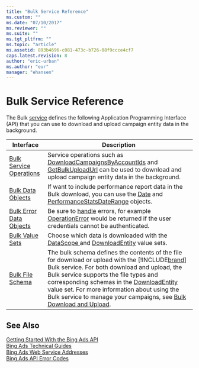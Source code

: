 ```yaml
---
title: "Bulk Service Reference"
ms.custom: ""
ms.date: "07/10/2017"
ms.reviewer: ""
ms.suite: ""
ms.tgt_pltfrm: ""
ms.topic: "article"
ms.assetid: 893b4696-c081-473c-b726-08f9ccce4cf7
caps.latest.revision: 8
author: "eric-urban"
ms.author: "eur"
manager: "ehansen"
---
```

# Bulk Service Reference
The Bulk [service](~/concepts/bing-ads-web-service-addresses.md) defines the following Application Programming Interface (API) that you can use to download and upload campaign entity data in the background.

|Interface|Description|
|---------|---------|
|[Bulk Service Operations](../bulk-api/bulk-service-operations.md)|Service operations such as [DownloadCampaignsByAccountIds](../bulk-api/downloadcampaignsbyaccountids-service-operation.md) and [GetBulkUploadUrl](../bulk-api/getbulkuploadurl-service-operation.md) can be used to download and upload campaign entity data in the background.|
|[Bulk Data Objects](../bulk-api/bulk-data-objects.md)|If want to include performance report data in the Bulk download, you can use the [Date](../bulk-api/date-data-object.md) and [PerformanceStatsDateRange](../bulk-api/performancestatsdaterange-data-object.md) objects.|
|[Bulk Error Data Objects](../bulk-api/bulk-error-data-objects.md)|Be sure to [handle](~/concepts/handling-service-errors-and-exceptions.md) errors, for example [OperationError](../bulk-api/operationerror-data-object.md) would be returned if the user credentials cannot be authenticated.|
|[Bulk Value Sets](../bulk-api/bulk-value-sets.md)|Choose which data is downloaded with the [DataScope ](../bulk-api/datascope-value-set.md) and [DownloadEntity](../bulk-api/downloadentity-value-set.md) value sets.|
|[Bulk File Schema](../bulk-api/bulk-file-schema.md)|The bulk schema defines the contents of the file for download or upload with the [!INCLUDE[brand](../bulk-api/includes/brand.md)] Bulk service. For both download and upload, the Bulk service supports the file types and corresponding schemas in the [DownloadEntity](../bulk-api/downloadentity-value-set.md) value set. For more information about using the Bulk service to manage your campaigns, see [Bulk Download and Upload](~/concepts/bulk-download-and-upload.md). |

## See Also
[Getting Started With the Bing Ads API](~/concepts/getting-started-with-the-https://msdn.microsoft.com/library/bing-ads-api.md)  
[Bing Ads Technical Guides](~/concepts/bing-ads-technical-guides.md)  
[Bing Ads Web Service Addresses](~/concepts/bing-ads-web-service-addresses.md)  
[Bing Ads API Error Codes](~/concepts/bing-ads-operation-error-codes.md)  

